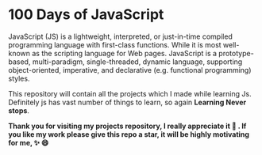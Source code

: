 # 100 Days of JavaScript

JavaScript (JS) is a lightweight, interpreted, or just-in-time compiled programming language with first-class functions. While it is most well-known as the scripting language for Web pages. JavaScript is a prototype-based, multi-paradigm, single-threaded, dynamic language, supporting object-oriented, imperative, and declarative (e.g. functional programming) styles.

This repository will contain all the projects which I made while learning Js. Definitely js has vast number of things to learn, so again **Learning Never stops**.

**Thank you for visiting my projects repository, I really appreciate it 💖 . If you like my work please give this repo a star, it will be highly motivating for me, ✨ 😄**
